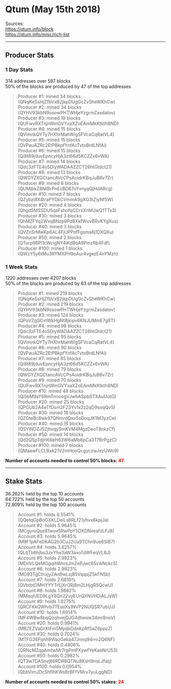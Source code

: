 # Qtum (May 15th 2018)
Sources:<br/>
https://qtum.info/block<br/>
https://qtum.info/misc/rich-list<br/>

---
## Producer Stats
### 1 Day Stats
314 addresses over 597 blocks<br/>
50% of the blocks are produced by 47 of the top addresses<br/>
> Producer #1: mined 34 blocks (QNqKeSsHjZfbVxB2jkpDUgGcZvSheWKhCw)<br/>
> Producer #2: mined 34 blocks (QYHV93kbN9osowPHTWHjeYzgrmZasdatov)<br/>
> Producer #3: mined 19 blocks (QUFwvRXTnjnWmGVYxaXZoEAmMkKtkth8ND)<br/>
> Producer #4: mined 15 blocks (QVimnkQYTy7HXhrMahWigSFVcaCqRatVL4)<br/>
> Producer #5: mined 15 blocks (QVPauAZRc2EtPBkpfYnfAcTvtoBrdLNfAi)<br/>
> Producer #6: mined 15 blocks (Qi8t89jduvEpncyHjA3zt66d5KCZZx6vWA)<br/>
> Producer #7: mined 14 blocks (Qdc3zFTE4o5DiyWADAAZZCT26htGtdct21)<br/>
> Producer #8: mined 13 blocks (QWGYZXGCtancAVcCPsAoidrKBqJuB6v7Zr)<br/>
> Producer #9: mined 8 blocks (QUMjbkZ8NtBrPnEcBD67oYvnyqQjHdARcg)<br/>
> Producer #10: mined 7 blocks (QZybzi8X4traPYDkCVmmA9gXG3tZiyNf5W)<br/>
> Producer #20: mined 4 blocks (Qhgd5MSSDU5qaFshofqCCrxXnMJwQ1TTx3)<br/>
> Producer #30: mined 3 blocks (QhMZFYq2WxqBNzp9Pd8XkfWuvBRvKYgXus)<br/>
> Producer #40: mined 3 blocks (QVZnSrMwKp6AL4FjUPPnfFgsma6j1DXQXu)<br/>
> Producer #50: mined 2 blocks (QTurp9BPi1cWcigNY4iKdBoA9PmzRb4Fdf)<br/>
> Producer #100: mined 1 blocks (QWzY5y6tMu3RYMXPH9oAur4vgezE4nYMzh)<br/>

### 1 Week Stats
1220 addresses over 4207 blocks<br/>
50% of the blocks are produced by 63 of the top addresses<br/>
> Producer #1: mined 219 blocks (QNqKeSsHjZfbVxB2jkpDUgGcZvSheWKhCw)<br/>
> Producer #2: mined 219 blocks (QYHV93kbN9osowPHTWHjeYzgrmZasdatov)<br/>
> Producer #3: mined 124 blocks (QPoVZqSCxtWkHgNt8jkipv6KNJUMmE7gRT)<br/>
> Producer #4: mined 98 blocks (Qdc3zFTE4o5DiyWADAAZZCT26htGtdct21)<br/>
> Producer #5: mined 95 blocks (QVimnkQYTy7HXhrMahWigSFVcaCqRatVL4)<br/>
> Producer #6: mined 90 blocks (QVPauAZRc2EtPBkpfYnfAcTvtoBrdLNfAi)<br/>
> Producer #7: mined 85 blocks (Qi8t89jduvEpncyHjA3zt66d5KCZZx6vWA)<br/>
> Producer #8: mined 79 blocks (QWGYZXGCtancAVcCPsAoidrKBqJuB6v7Zr)<br/>
> Producer #9: mined 70 blocks (QUFwvRXTnjnWmGVYxaXZoEAmMkKtkth8ND)<br/>
> Producer #10: mined 48 blocks (Qi5bM9sY6RmTnnoogVJwhASpbSTXAuUotG)<br/>
> Producer #20: mined 25 blocks (QPGUb2A4eTfDsm2F23Yv1x2z2qD9soqQv5)<br/>
> Producer #30: mined 18 blocks (QZGteBcBwk97QNmrdQxx5sDoqJK1M3yzCe)<br/>
> Producer #40: mined 16 blocks (QSYiNDZJ5ZjhvqySmKVM4MgzDeoT8nkzCf)<br/>
> Producer #50: mined 14 blocks (Qd2QSpTdjH69eH63W6aMb6pCa3T7BrPgzC)<br/>
> Producer #100: mined 7 blocks (QMaawFLCLBxk21V2mHooQcgyczwJezUWo9)<br/>

**Number of accounts needed to control 50% blocks: <span style="color:red">47**</span><br/>

---
## Stake Stats
36.262% held by the top 10 accounts<br/>
64.722% held by the top 50 accounts<br/>
72.809% held by the top 100 accounts<br/>
> Account #1: holds 6.5541% (QQetqGpBoGXKLDeiLsBRLf21yhvx6kpjJa)<br/>
> Account #2: holds 5.9645% (MCgyroQse81wuv5RwPpY5DXDNxeafzLFJ8)<br/>
> Account #3: holds 5.9645% (M9F1pAFeDKAG2b3CuJ2Ua9TChn9ue6SiB7)<br/>
> Account #4: holds 3.6257% (QLtjTb8hjbu3zxYhe3aW3axoTdWFeqVL8J)<br/>
> Account #5: holds 2.9823% (MDnVLQeMGgqihWnrsJmZePJwc65vwNckc5)<br/>
> Account #6: holds 2.9823% (MG93TgCtnxjyZAn9wLsjB5VqqsjZSkFN5b)<br/>
> Account #7: holds 2.6819% (QVbtbtDMHYYYTrEjXrGRj8m2LHjgR5QcwU)<br/>
> Account #8: holds 1.9882% (MMeqfJED9LgY8Qn22uyEUrQXNVHDiALJsW)<br/>
> Account #9: holds 1.8275% (QRCFKkQWhrb7TEaiiXs1NVP2NUQSR7ubUJ)<br/>
> Account #10: holds 1.6914% (MF4WBw8bqQzqhvejDJG4dtwoie34mr8noV)<br/>
> Account #20: holds 0.9941% (MBZEZVaGrXtFm5MpijbDdnKpRfSaZ6ppzZ)<br/>
> Account #30: holds 0.7024% (MTFG36Fqnh9WazGeka47Jnnq94rro2Q6NF)<br/>
> Account #40: holds 0.4806% (QRNcMZqpAmtwMr7rgPmPXywfYeKaeNrU53)<br/>
> Account #50: holds 0.2982% (QT3w7DASnvj66RDR8QTNu8KsH9nsLJfatj)<br/>
> Account #100: holds 0.0954% (QbbVimJDcShfihKWsBrBFfVMrv7yuLggND)<br/>

**Number of accounts needed to control 50% stakes: <span style="color:red">24**</span><br/>
